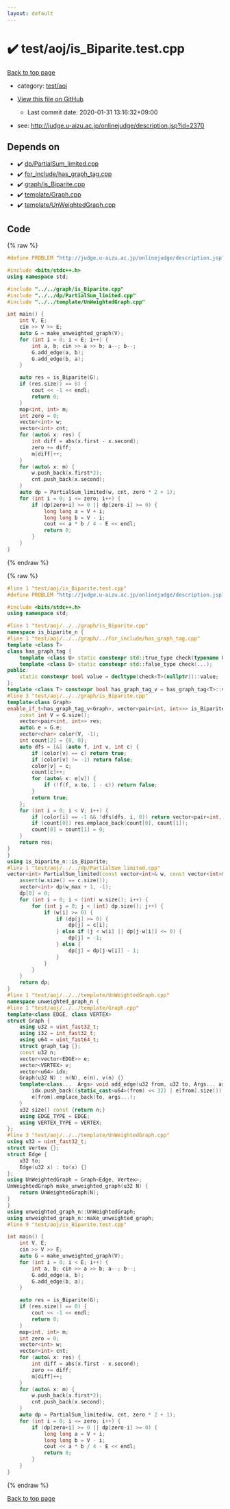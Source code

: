 ```yaml
---
layout: default
---
```


<!-- mathjax config similar to math.stackexchange -->
<script type="text/javascript" async
  src="https://cdnjs.cloudflare.com/ajax/libs/mathjax/2.7.5/MathJax.js?config=TeX-MML-AM_CHTML">
</script>
<script type="text/x-mathjax-config">
  MathJax.Hub.Config({
    TeX: { equationNumbers: { autoNumber: "AMS" }},
    tex2jax: {
      inlineMath: [ ['$','$'] ],
      processEscapes: true
    },
    "HTML-CSS": { matchFontHeight: false },
    displayAlign: "left",
    displayIndent: "2em"
  });
</script>

<script type="text/javascript" src="https://cdnjs.cloudflare.com/ajax/libs/jquery/3.4.1/jquery.min.js"></script>
<script src="https://cdn.jsdelivr.net/npm/jquery-balloon-js@1.1.2/jquery.balloon.min.js" integrity="sha256-ZEYs9VrgAeNuPvs15E39OsyOJaIkXEEt10fzxJ20+2I=" crossorigin="anonymous"></script>
<script type="text/javascript" src="../../../assets/js/copy-button.js"></script>
<link rel="stylesheet" href="../../../assets/css/copy-button.css" />


# :heavy_check_mark: test/aoj/is_Biparite.test.cpp

<a href="../../../index.html">Back to top page</a>

* category: <a href="../../../index.html#0d0c91c0cca30af9c1c9faef0cf04aa9">test/aoj</a>
* <a href="{{ site.github.repository_url }}/blob/master/test/aoj/is_Biparite.test.cpp">View this file on GitHub</a>
    - Last commit date: 2020-01-31 13:16:32+09:00


* see: <a href="http://judge.u-aizu.ac.jp/onlinejudge/description.jsp?id=2370">http://judge.u-aizu.ac.jp/onlinejudge/description.jsp?id=2370</a>


## Depends on

* :heavy_check_mark: <a href="../../../library/dp/PartialSum_limited.cpp.html">dp/PartialSum_limited.cpp</a>
* :heavy_check_mark: <a href="../../../library/for_include/has_graph_tag.cpp.html">for_include/has_graph_tag.cpp</a>
* :heavy_check_mark: <a href="../../../library/graph/is_Biparite.cpp.html">graph/is_Biparite.cpp</a>
* :heavy_check_mark: <a href="../../../library/template/Graph.cpp.html">template/Graph.cpp</a>
* :heavy_check_mark: <a href="../../../library/template/UnWeightedGraph.cpp.html">template/UnWeightedGraph.cpp</a>


## Code

<a id="unbundled"></a>
{% raw %}
```cpp
#define PROBLEM "http://judge.u-aizu.ac.jp/onlinejudge/description.jsp?id=2370"

#include <bits/stdc++.h>
using namespace std;

#include "../../graph/is_Biparite.cpp"
#include "../../dp/PartialSum_limited.cpp"
#include "../../template/UnWeightedGraph.cpp"

int main() {
	int V, E;
	cin >> V >> E;
	auto G = make_unweighted_graph(V); 
	for (int i = 0; i < E; i++) {
		int a, b; cin >> a >> b; a--; b--;
		G.add_edge(a, b);
		G.add_edge(b, a);
	}

	auto res = is_Biparite(G);
	if (res.size() == 0) {
		cout << -1 << endl;
		return 0;
	}
	map<int, int> m;
	int zero = 0;
	vector<int> w;
	vector<int> cnt;
	for (auto& x: res) {
		int diff = abs(x.first - x.second);
		zero += diff;
		m[diff]++;
	}
	for (auto& x: m) {
		w.push_back(x.first*2);
		cnt.push_back(x.second);
	}
	auto dp = PartialSum_limited(w, cnt, zero * 2 + 1);
	for (int i = 0; i <= zero; i++) {
		if (dp[zero+i] >= 0 || dp[zero-i] >= 0) {
			long long a = V + i;
			long long b = V - i;
			cout << a * b / 4 - E << endl;
			return 0;
		}
	}
}
```
{% endraw %}

<a id="bundled"></a>
{% raw %}
```cpp
#line 1 "test/aoj/is_Biparite.test.cpp"
#define PROBLEM "http://judge.u-aizu.ac.jp/onlinejudge/description.jsp?id=2370"

#include <bits/stdc++.h>
using namespace std;

#line 1 "test/aoj/../../graph/is_Biparite.cpp"
namespace is_biparite_n {
#line 1 "test/aoj/../../graph/../for_include/has_graph_tag.cpp"
template <class T>
class has_graph_tag {
	template <class U> static constexpr std::true_type check(typename U::graph_tag*);
	template <class U> static constexpr std::false_type check(...);
public:
	static constexpr bool value = decltype(check<T>(nullptr))::value;
};
template <class T> constexpr bool has_graph_tag_v = has_graph_tag<T>::value;
#line 3 "test/aoj/../../graph/is_Biparite.cpp"
template<class Graph>
enable_if_t<has_graph_tag_v<Graph>, vector<pair<int, int>>> is_Biparite(Graph& G) {
	const int V = G.size();
	vector<pair<int, int>> res;
	auto& e = G.e;
	vector<char> color(V, -1);
	int count[2] = {0, 0};
	auto dfs = [&] (auto f, int v, int c) {
		if (color[v] == c) return true;
		if (color[v] != -1) return false;
		color[v] = c;
		count[c]++;
		for (auto& x: e[v]) {
			if (!f(f, x.to, 1 - c)) return false;
		}
		return true;
	};
	for (int i = 0; i < V; i++) {
		if (color[i] == -1 && !dfs(dfs, i, 0)) return vector<pair<int, int>>(0);
		if (count[0]) res.emplace_back(count[0], count[1]);
		count[0] = count[1] = 0;
	}
	return res;
}
}
using is_biparite_n::is_Biparite;
#line 1 "test/aoj/../../dp/PartialSum_limited.cpp"
vector<int> PartialSum_limited(const vector<int>& w, const vector<int>& c, int w_max) {
	assert(w.size() == c.size());
	vector<int> dp(w_max + 1, -1);
	dp[0] = 0;
	for (int i = 0; i < (int) w.size(); i++) {
		for (int j = 0; j < (int) dp.size(); j++) {
			if (w[i] >= 0) {
				if (dp[j] >= 0) {
					dp[j] = c[i];
				} else if (j < w[i] || dp[j-w[i]] <= 0) {
					dp[j] = -1;
				} else {
					dp[j] = dp[j-w[i]] - 1;
				}
			}
		}
	}
	return dp;
}
#line 1 "test/aoj/../../template/UnWeightedGraph.cpp"
namespace unweighted_graph_n {
#line 1 "test/aoj/../../template/Graph.cpp"
template<class EDGE, class VERTEX>
struct Graph {
	using u32 = uint_fast32_t;
	using i32 = int_fast32_t;
	using u64 = uint_fast64_t;
	struct graph_tag {};
	const u32 n;
	vector<vector<EDGE>> e;
	vector<VERTEX> v;
	vector<u64> idx;
	Graph(u32 N) : n(N), e(n), v(n) {}
	template<class...  Args> void add_edge(u32 from, u32 to, Args... args) {
		idx.push_back((static_cast<u64>(from) << 32) | e[from].size());
		e[from].emplace_back(to, args...);
	}
	u32 size() const {return n;}
	using EDGE_TYPE = EDGE;
	using VERTEX_TYPE = VERTEX;
};
#line 3 "test/aoj/../../template/UnWeightedGraph.cpp"
using u32 = uint_fast32_t;
struct Vertex {};
struct Edge {
	u32 to;
	Edge(u32 x) : to(x) {}
};
using UnWeightedGraph = Graph<Edge, Vertex>;
UnWeightedGraph make_unweighted_graph(u32 N) {
	return UnWeightedGraph(N);
}
}
using unweighted_graph_n::UnWeightedGraph;
using unweighted_graph_n::make_unweighted_graph;
#line 9 "test/aoj/is_Biparite.test.cpp"

int main() {
	int V, E;
	cin >> V >> E;
	auto G = make_unweighted_graph(V); 
	for (int i = 0; i < E; i++) {
		int a, b; cin >> a >> b; a--; b--;
		G.add_edge(a, b);
		G.add_edge(b, a);
	}

	auto res = is_Biparite(G);
	if (res.size() == 0) {
		cout << -1 << endl;
		return 0;
	}
	map<int, int> m;
	int zero = 0;
	vector<int> w;
	vector<int> cnt;
	for (auto& x: res) {
		int diff = abs(x.first - x.second);
		zero += diff;
		m[diff]++;
	}
	for (auto& x: m) {
		w.push_back(x.first*2);
		cnt.push_back(x.second);
	}
	auto dp = PartialSum_limited(w, cnt, zero * 2 + 1);
	for (int i = 0; i <= zero; i++) {
		if (dp[zero+i] >= 0 || dp[zero-i] >= 0) {
			long long a = V + i;
			long long b = V - i;
			cout << a * b / 4 - E << endl;
			return 0;
		}
	}
}

```
{% endraw %}

<a href="../../../index.html">Back to top page</a>

